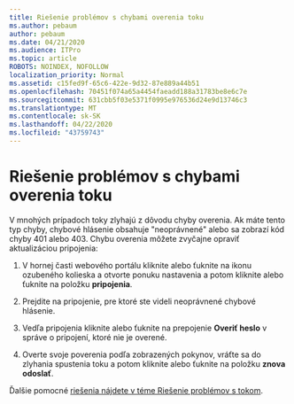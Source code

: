 ```yaml
---
title: Riešenie problémov s chybami overenia toku
ms.author: pebaum
author: pebaum
ms.date: 04/21/2020
ms.audience: ITPro
ms.topic: article
ROBOTS: NOINDEX, NOFOLLOW
localization_priority: Normal
ms.assetid: c15fed9f-65c6-422e-9d32-87e889a44b51
ms.openlocfilehash: 70451f074a65a4454faeadd188a31783be8e6c7e
ms.sourcegitcommit: 631cbb5f03e5371f0995e976536d24e9d13746c3
ms.translationtype: MT
ms.contentlocale: sk-SK
ms.lasthandoff: 04/22/2020
ms.locfileid: "43759743"
---
```

# <a name="troubleshoot-flow-authentication-errors"></a>Riešenie problémov s chybami overenia toku

V mnohých prípadoch toky zlyhajú z dôvodu chyby overenia. Ak máte tento typ chyby, chybové hlásenie obsahuje "neoprávnené" alebo sa zobrazí kód chyby 401 alebo 403. Chybu overenia môžete zvyčajne opraviť aktualizáciou pripojenia:
  
1. V hornej časti webového portálu kliknite alebo ťuknite na ikonu ozubeného kolieska a otvorte ponuku nastavenia a potom kliknite alebo ťuknite na položku **pripojenia**.
    
2. Prejdite na pripojenie, pre ktoré ste videli neoprávnené chybové hlásenie.
    
3. Vedľa pripojenia kliknite alebo ťuknite na prepojenie **Overiť heslo** v správe o pripojení, ktoré nie je overené. 
    
4. Overte svoje poverenia podľa zobrazených pokynov, vráťte sa do zlyhania spustenia toku a potom kliknite alebo ťuknite na položku **znova odoslať**.
    
Ďalšie pomocné [riešenia nájdete v téme Riešenie problémov s tokom](https://go.microsoft.com/fwlink/?linkid=872110).
  

